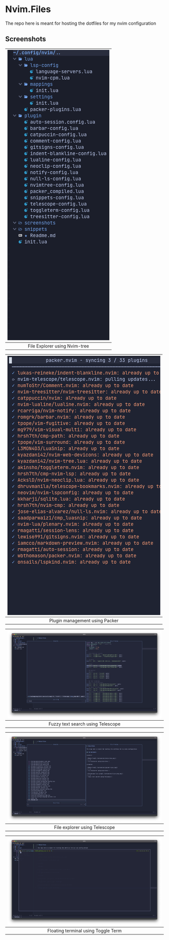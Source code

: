 # Nvim.Files

The repo here is meant for hosting the dotfiles for my nvim configuration

## Screenshots

<center>

|![Nvim-Tree](./screenshots/nvim-tree.png)|
|:--:|
| File Explorer using Nvim-tree |

</center>

<center>

|![Packer Sync](./screenshots/packer-sync.png)|
|:--:|
| Plugin management using Packer |

</center>

|![Telescope live grep](./screenshots/live-grep.png)|
|:--:|
| Fuzzy text search using Telescope |

|![File Explorer](./screenshots/file-explorer.png)|
|:--:|
| File explorer using Telescope |


|![Floating terminal](./screenshots/floating-terminal.png)|
|:--:|
| Floating terminal using Toggle Term |
